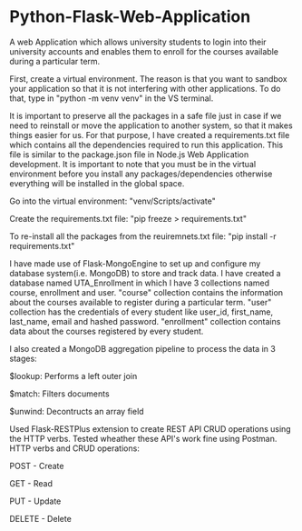 # Python-Flask-Web-Application
A web Application which allows university students to login into their university accounts and enables them to enroll for the courses available during a particular term.

First, create a virtual environment. The reason is that you want to sandbox your application so that it is not interfering with other applications.
To do that, type in "python -m venv venv" in the VS terminal.

It is important to preserve all the packages in a safe file just in case if we need to reinstall or move the application to another system, so that it makes things easier for us. For that purpose, I have created a requirements.txt file which contains all the dependencies required to run this application. This file is similar to the package.json file in Node.js Web Application development. It is important to note that you must be in the virtual environment before you install any packages/dependencies otherwise everything will be installed in the global space. 

Go into the virtual environment:   "venv/Scripts/activate"

Create the requirements.txt file:   "pip freeze > requirements.txt"

To re-install all the packages from the reuiremnets.txt file: "pip install -r requirements.txt"

I have made use of Flask-MongoEngine to set up and configure my database system(i.e. MongoDB) to store and track data. I have created a database named UTA_Enrollment in which I have 3 collections named course, enrollment and user. 
"course" collection contains the information about the courses available to register during a particular term.
"user" collection has the credentials of every student like user_id, first_name, last_name, email and hashed password.
"enrollment" collection contains data about the courses registered by every student. 

I also created a MongoDB aggregation pipeline to process the data in 3 stages:

$lookup: Performs a left outer join

$match: Filters documents

$unwind: Decontructs an array field

Used Flask-RESTPlus extension to create REST API CRUD operations using the HTTP verbs. Tested wheather these API's work fine using Postman.
HTTP verbs and CRUD operations:

POST - Create

GET - Read

PUT - Update

DELETE - Delete
